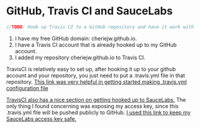 # GitHub, Travis CI and SauceLabs

```java
//TODO: Hook up Travis CI to a GitHub repository and have it work with SauceLabs. Might be cool to have it deploy to my droplet after passing.
```
1) I have my free GitHub domain: cheriejw.github.io.
2) I have a Travis CI account that is already hooked up to my GitHub account.
3) I added my repository cheriejw.github.io to Travis CI.

TravisCI is relatively easy to set up, after hooking it up to your github account and your repository, you just need to put a .travis.yml file in that repository.
[This link was very helpful in getting started making .travis.yml configuration file](http://blog.tgrrtt.com/exploring-the-travisci-configuration-file "Exploring the TravisCI Configuration File")

[TravisCI also has a nice section on getting hooked up to SauceLabs.](https://docs.travis-ci.com/user/sauce-connect/ "Using SauceLabs") The only thing I found concerning was exposing my access key, since this .travis.yml file will be pushed publicly to GitHub.
[I used this link to keep my SauceLabs access key safe.](https://docs.travis-ci.com/user/environment-variables/ "Environment Variables in TravisCI")
